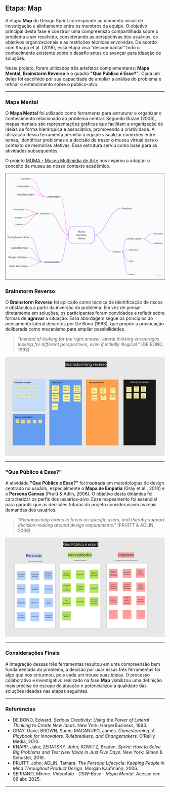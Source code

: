 ## Etapa: Map

A etapa **Map** do Design Sprint corresponde ao momento inicial de investigação e alinhamento entre os membros da equipe. O objetivo principal desta fase é construir uma compreensão compartilhada sobre o problema a ser resolvido, considerando as perspectivas dos usuários, os objetivos organizacionais e as restrições técnicas envolvidas. De acordo com Knapp et al. (2016), essa etapa visa “descompactar” todo o conhecimento existente sobre o desafio antes de avançar para ideação de soluções.

Neste projeto, foram utilizados três artefatos complementares: **Mapa Mental**, **Brainstorm Reverso** e o quadro **"Que Público é Esse?"**. Cada um deles foi escolhido por sua capacidade de ampliar a análise do problema e refinar o entendimento sobre o público-alvo.

---

### Mapa Mental

O **Mapa Mental** foi utilizado como ferramenta para estruturar e organizar o conhecimento relacionado ao problema central. Segundo Buzan (2006), mapas mentais são representações gráficas que facilitam a organização de ideias de forma hierárquica e associativa, promovendo a criatividade. A utilização dessa ferramenta permitiu à equipe visualizar conexões entre temas, identificar problemas e a decisão de trazer o museu virtual para o contexto de memórias afetivas. Essa estrutura serviu como base para as atividades subsequentes.

O projeto [MUMA - Museu Multimídia de Arte](https://muma.art.br/) nos inspirou a adaptar o conceito de museu ao nosso contexto acadêmico.

![Mapa mental Museu memória afetiva](mapamental.png)

### Brainstorm Reverso

O **Brainstorm Reverso** foi aplicado como técnica de identificação de riscos e obstáculos a partir da inversão do problema. Em vez de pensar diretamente em soluções, os participantes foram convidados a refletir sobre formas de **agravar** a situação. Essa abordagem segue os princípios do pensamento lateral descritos por De Bono (1993), que propõe a provocação deliberada como mecanismo para ampliar possibilidades.

> *"Instead of looking for the right answer, lateral thinking encourages looking for different perspectives, even if initially illogical."* (DE BONO, 1993)

![Brainstorming Reverso](brainstorming_reverso.png)

---

### "Que Público é Esse?"

A atividade **"Que Público é Esse?"** foi inspirada em metodologias de design centrado no usuário, especialmente o **Mapa de Empatia** (Gray et al., 2010) e o **Persona Canvas** (Pruitt & Adlin, 2006). O objetivo desta dinâmica foi caracterizar os perfis dos usuários-alvo. Esse mapeamento foi essencial para garantir que as decisões futuras do projeto considerassem as reais demandas dos usuários.

> *"Personas help teams to focus on specific users, and thereby support decision-making around design requirements."* (PRUITT & ADLIN, 2006)

![Que público é esse?](publico.png)

---

### Considerações Finais

A integração dessas três ferramentas resultou em uma compreensão bem fundamentada do problema, a decisão por usar essas trẽs ferramentas foi algo que nos enturmou, pois cada um trouxe suas ideias. O processo colaborativo e investigativo realizado na fase **Map** viabilizou uma definição mais precisa do escopo de atuação e potencializou a qualidade das soluções ideadas nas etapas seguintes.

---

### Referências

- DE BONO, Edward. *Serious Creativity: Using the Power of Lateral Thinking to Create New Ideas*. New York: HarperBusiness, 1993.  
- GRAY, Dave; BROWN, Sunni; MACANUFO, James. *Gamestorming: A Playbook for Innovators, Rulebreakers, and Changemakers*. O'Reilly Media, 2010.  
- KNAPP, Jake; ZERATSKY, John; KOWITZ, Braden. *Sprint: How to Solve Big Problems and Test New Ideas in Just Five Days*. New York: Simon & Schuster, 2016.  
- PRUITT, John; ADLIN, Tamara. *The Persona Lifecycle: Keeping People in Mind Throughout Product Design*. Morgan Kaufmann, 2006.
- SERRANO, Milene. *VideoAula - DSW-Base - Mapa Mental*. Acesso em: 06 abr. 2025.


---
